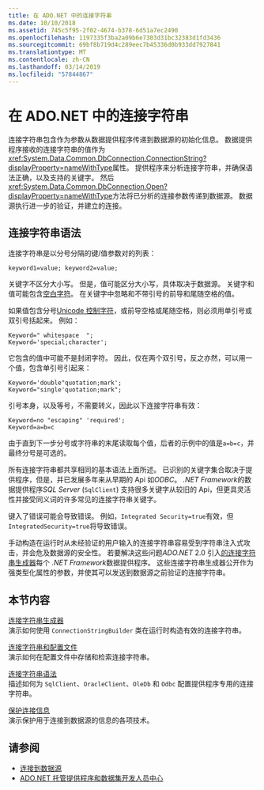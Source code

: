 ```yaml
---
title: 在 ADO.NET 中的连接字符串
ms.date: 10/10/2018
ms.assetid: 745c5f95-2f02-4674-b378-6d51a7ec2490
ms.openlocfilehash: 1197335f3ba2a09b6e7303d31bc32383d1fd3436
ms.sourcegitcommit: 69bf8b719d4c289eec7b45336d0b933dd7927841
ms.translationtype: MT
ms.contentlocale: zh-CN
ms.lasthandoff: 03/14/2019
ms.locfileid: "57844867"
---
```

# <a name="connection-strings-in-adonet"></a>在 ADO.NET 中的连接字符串

连接字符串包含作为参数从数据提供程序传递到数据源的初始化信息。 数据提供程序接收的连接字符串的值作为<xref:System.Data.Common.DbConnection.ConnectionString?displayProperty=nameWithType>属性。 提供程序来分析连接字符串，并确保语法正确，以及支持的关键字。 然后<xref:System.Data.Common.DbConnection.Open?displayProperty=nameWithType>方法将已分析的连接参数传递到数据源。 数据源执行进一步的验证，并建立的连接。

## <a name="connection-string-syntax"></a>连接字符串语法

连接字符串是以分号分隔的键/值参数对的列表：

    keyword1=value; keyword2=value;

关键字不区分大小写。 但是，值可能区分大小写，具体取决于数据源。 关键字和值可能包含[空白字符](https://en.wikipedia.org/wiki/Whitespace_character#Unicode)。 在关键字中忽略和不带引号的前导和尾随空格的值。

如果值包含分号[Unicode 控制字符](https://en.wikipedia.org/wiki/Unicode_control_characters)，或前导空格或尾随空格，则必须用单引号或双引号括起来。 例如：

    Keyword=" whitespace  ";
    Keyword='special;character';

它包含的值中可能不是封闭字符。 因此，仅在两个双引号，反之亦然，可以用一个值，包含单引号引起来：

    Keyword='double"quotation;mark';
    Keyword="single'quotation;mark";

引号本身，以及等号，不需要转义，因此以下连接字符串有效：

    Keyword=no "escaping" 'required';
    Keyword=a=b=c

由于直到下一步分号或字符串的末尾读取每个值，后者的示例中的值是`a=b=c`，并最终分号是可选的。

所有连接字符串都共享相同的基本语法上面所述。 已识别的关键字集合取决于提供程序，但是，并已发展多年来从早期的 Api 如*ODBC*。 *.NET Framework*的数据提供程序*SQL Server* (`SqlClient`) 支持很多关键字从较旧的 Api，但更具灵活性并接受同义词的许多常见的连接字符串关键字。

键入了错误可能会导致错误。 例如，`Integrated Security=true`有效，但`IntegratedSecurity=true`将导致错误。

手动构造在运行时从未经验证的用户输入的连接字符串容易受到字符串注入式攻击，并会危及数据源的安全性。 若要解决这些问题*ADO.NET* 2.0 引入[的连接字符串生成器](../../../../docs/framework/data/adonet/connection-string-builders.md)每个 *.NET Framework*数据提供程序。 这些连接字符串生成器公开作为强类型化属性的参数，并使其可以发送到数据源之前验证的连接字符串。

## <a name="in-this-section"></a>本节内容

[连接字符串生成器](../../../../docs/framework/data/adonet/connection-string-builders.md)\
演示如何使用 `ConnectionStringBuilder` 类在运行时构造有效的连接字符串。

[连接字符串和配置文件](../../../../docs/framework/data/adonet/connection-strings-and-configuration-files.md)\
演示如何在配置文件中存储和检索连接字符串。

[连接字符串语法](../../../../docs/framework/data/adonet/connection-string-syntax.md)\
描述如何为 `SqlClient`、`OracleClient`、`OleDb` 和 `Odbc` 配置提供程序专用的连接字符串。

[保护连接信息](../../../../docs/framework/data/adonet/protecting-connection-information.md)\
演示保护用于连接到数据源的信息的各项技术。

## <a name="see-also"></a>请参阅

- [连接到数据源](/cpp/data/odbc/connecting-to-a-data-source)
- [ADO.NET 托管提供程序和数据集开发人员中心](https://go.microsoft.com/fwlink/?LinkId=217917)
